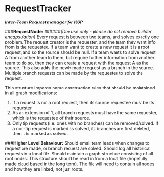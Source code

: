 # RequestTracker
_**Inter-Team Request manager for KSP**_


###**RequestNode:**
######_(Dev use only - please do not remove builder encapsulation)_
Every request is between two teams, and solves exactly one problem.
The request creator is the requester, and the team they want info from is the requestee.
If a team want to create a new request it is a root request, and so the source should be null.
If a team wants to solve request A from another team to them, but require further information from
another team to do so, then they can create a request with the request A as the source. This also
adds the newly made request as a branch in the source. Multiple branch requests can be made by the
requestee to solve the request.

This structure imposes some construction rules that should be maintained in all graph modifications:
    
1. If a request is not a root request, then its source requestee must be its requester
2. As an extension of 1, all branch requests must have the same requester, which is the requestee of their source.
3. Only tip requests (i.e. ones with no branches) can be removed/solved. If a non-tip request is marked as solved, its branches are first deleted, then it is marked as solved.


###**Higher Level Behaviour:**
Should email team leads when changes to request are made, or branch request are solved.
Should log all historical requests in a local file.
Should maintain a graph structure consisting of all root nodes.
This structure should be read in from a local file (hopefully made cloud based in the long term). 
The file will need to contain all nodes and how they are linked, not just roots.